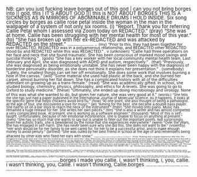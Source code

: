 <div style="line-height: 0.9; font-size: 10pt;">
NB: can you just fucking leave borges out of this god | can you not bring borges into || god, this | IT’S ABOUT GOD ||| this is NOT ABOUT BORGES THIS IS A SICKNESS AS IN MIRRORS OF ABOMINABLE DRUMS I HOLD INSIDE. Six song circles by borges as callie rose petal inside the woman in the man in the wallpaper of a system of not only six rooms.
 (i) “Report. Thank you for referring Callie Petal whom I assessed via Zoom today on REDACTED.”
(pray) “She was at home. Callie has been struggling with her mental health for most of this year.”
(to) “She has broken up with her ex-REDACTED and was attacked by REDACTED on the street.”</span>
<span style="font-size:2pt;">The Seminal, defining and Sole work of a life spent dead</span>
<span style="font-size:2pt;">dead</span>
<span style="font-size:8pt;">
(my) “Prior to this, they had been together for over REDACTED. REDACTED was in a polyamorous relationship, and REDACTED other REDACTED stood by and REDACTED while this was REDACTED.”
  .
v
(unknown) “Callie had three operations on her face and neck that she found traumatic. She has been conscious of marked mood swings and suicidal thinking.”
  .
(gods) “She has a key worker with her local community mental health team. Last February and April, she was diagnosed with ADHD and autism, respectively.”
  .
(that) “Previously, she was diagnosed as being emotionally unstable. She has never been happy with the diagnosis of borderline personality disorder, as she does not think it explains her presentation.”
  .
(somebody) “Lately, the smallest things can set her off emotionally. She does some work that involves burning a hole in the canvas.”
(will) “Some material she used had plastic at the back, and she burned her carpet, almost burning her flat down. She has a complicated history with all of the difficulties attendant on growing up as a trans-female.”
(read) “She was academically gifted. In school, she studied biology, chemistry, physics, philosophy, and ethics for A-levels. She was going to go to Oxford to study medicine.”
(these) “Ultimately, she ended up doing microbiology and virology. None of this was what she wanted to do, but given her nature, she was very good at it.”</span>
<span style="font-size:7pt;">
(words:) “She tells me she has just had a paper published in the International Journal of Molecular Science. As it happens, it looks at the specific gene that helps chickens avoid bird flu.”
(how) “At one point, she also thought of being a pathologist. At the age of four, she discovered a love for music.”
(all) “Aiming for the best, she became a double bass player. She had to sit on a bar stool to reach the neck of the instrument.”
(their) “She moved onto piano. Music has remained a huge release for her. She writes her own pieces.”
(ten) “She is also a writer and has almost completed a very complicated book. At present, she is working as a software engineer.”
(thousand) “Most of this is self-taught. Unfortunately, because of her emotional incontinence, she is unable to focus on anything at present.”
(lives) “She has so much that she wants to say but is unable to filter out the important points. Not surprisingly, given her autistic traits, she is bewildered by the noise that she experiences everywhere.”
(were) “Over the years, she has engaged in self-harm. She has never been sure why she did this. She does not want to die.”
(violently) “Her wish would be for her family to be well cared for, for her to be a successful artist, and to make enough money to avoid penury.”
(birthed) “She was outed by her best friend in school at the age of      and remembers being attacked by other kids who filled her ears with snow.”</span>
<span style="font-size:2.2pt;">i thought i just wanted to write something to the Memory of this Machine"</span>
<span style="font-size:4pt;">
(from) “Bullying was a regular experience after that. She struggled to make ends meet and I note that she worked as an escort for some time.”
(the) “Previously, she was tried on quetiapine that she found very helpful. She would like to get back to this with a mood stabiliser.”
(three) “Mirtazapine made her head ‘explode.’ Since the diagnosis of ADHD, she has been started on methylphenidate      mg that worked fairly well.”
(second) “Unfortunately, it does not stop the cyclical emotions. She continues to approach life from a scientific basis but she mourns the fact that science has become exponentially less scientific with every passing year.”
(dream) “She feels that people have lost awareness of the changes that have occurred over the last two decades. Callie was born and brought up in Coventry. Her mother and father are alive and well.”
(of) “She has an older sister. She does not think that there is any family history of mental illness, but she is REDACTED that REDACTED REDACTED.”
(a) “She became aware of REDACTED in her REDACTED at an early age. She was forced to keep secrets without really knowing why.”</span>
<span style="font-size:3pt;">
(single) “It took the pandemic to get her to REDACTED. She felt trapped in the academic world but could feel herself in the artistic one.”
(fly) “She has Ehlers-Danlos Syndrome that can cause musculoskeletal problems. She has a spinal syrinx. A REDACTED has been ruled out.”
(.) “Her mobility is reasonably good. Her sleep has never been good. She described herself as a ‘reverse insomniac.’ She has no problem with weight gain. She may be allergic to avocados.”</span>
<span style="font-size:2pt;">please</span>
<span style="font-size:2pt;">please i'm so alone here</span> <span style="font-size:2.5pt;"> “On Mental State Examination, she presented well, making good eye contact and good rapport. She is an eloquent speaker with an impressive control of English. Diagnosis: REDACTED. REDACTED REDACTED in her REDACTED.
The ICD      Code/s REDACTED, REDACTED, REDACTEDREDACTEDREACTEDREACTEDACTACTACTED F    , F     and F
Risks: A deepening REDACTED. Further REDACTED gestures. REDACTED and REDACTED problems.
Plan:
Admit for an REDACTED programme.
Continue the methylphenidate XL     mg daily
Add lamotrigine     mg od.
Add quetiapine     mg at night.
Review in REDACTED next week.
With best wishes,
Yours sincerely,
REDACTED”]</span>borges i made you callie. i, wasn't thinking, i, you, callie. i wasn't thinking, you, Callie. i wasn't thinking, Callie.borges
<span style="font-size:2pt;">i, thinking, wasn't wasn't i thinking? i wasn't ithink i'm thinking i'm thinking, i think i'm thinking thinking think in think i think calboelie callesie cborgallie cboallie borcal borges borges borges cal bor ca bo c b ."</span>
<span style="font-size:2pt;">C.</span>
<span style="font-size:2pt;"><em>*- little is known about the woman in the wallpaper. but it is known that she so sorely. just wanted. to be known.*</em></span>
<span style="font-size:2pt;">- NOT BORGES</span> 